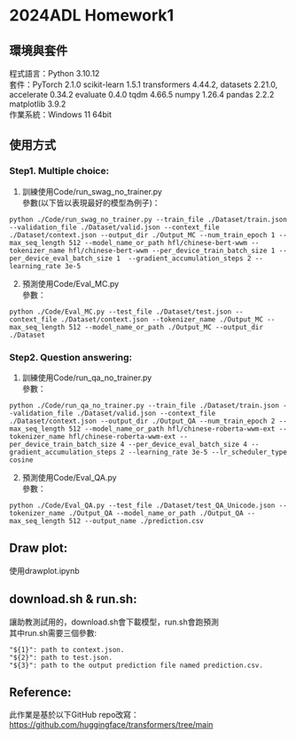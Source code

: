 # 2024ADL Homework1

## 環境與套件
程式語言：Python 3.10.12<br>
套件：PyTorch 2.1.0 scikit-learn 1.5.1 transformers 4.44.2, datasets 2.21.0, accelerate 0.34.2 evaluate 0.4.0 tqdm 4.66.5 numpy 1.26.4 pandas 2.2.2  matplotlib 3.9.2<br>
作業系統：Windows 11 64bit
## 使用方式
### Step1. Multiple choice:
1. 訓練使用Code/run_swag_no_trainer.py<br>
參數(以下皆以表現最好的模型為例子)：<br>
```
python ./Code/run_swag_no_trainer.py --train_file ./Dataset/train.json --validation_file ./Dataset/valid.json --context_file ./Dataset/context.json --output_dir ./Output_MC --num_train_epoch 1 --max_seq_length 512 --model_name_or_path hfl/chinese-bert-wwm --tokenizer_name hfl/chinese-bert-wwm --per_device_train_batch_size 1 --per_device_eval_batch_size 1  --gradient_accumulation_steps 2 --learning_rate 3e-5
```
2. 預測使用Code/Eval_MC.py<br>
參數：<br>
```
python ./Code/Eval_MC.py --test_file ./Dataset/test.json --context_file ./Dataset/context.json --tokenizer_name ./Output_MC --max_seq_length 512 --model_name_or_path ./Output_MC --output_dir ./Dataset
```
### Step2. Question answering:
1. 訓練使用Code/run_qa_no_trainer.py<br>
參數：<br>
```
python ./Code/run_qa_no_trainer.py --train_file ./Dataset/train.json --validation_file ./Dataset/valid.json --context_file ./Dataset/context.json --output_dir ./Output_QA --num_train_epoch 2 --max_seq_length 512 --model_name_or_path hfl/chinese-roberta-wwm-ext --tokenizer_name hfl/chinese-roberta-wwm-ext --per_device_train_batch_size 4 --per_device_eval_batch_size 4 --gradient_accumulation_steps 2 --learning_rate 3e-5 --lr_scheduler_type cosine
```
2. 預測使用Code/Eval_QA.py<br>
參數：<br>
```
python ./Code/Eval_QA.py --test_file ./Dataset/test_QA_Unicode.json --tokenizer_name ./Output_QA --model_name_or_path ./Output_QA --max_seq_length 512 --output_name ./prediction.csv
```
## Draw plot:
使用drawplot.ipynb
## download.sh & run.sh:
讓助教測試用的，download.sh會下載模型，run.sh會跑預測<br>
其中run.sh需要三個參數:<br>
```
"${1}": path to context.json.
"${2}": path to test.json.
"${3}": path to the output prediction file named prediction.csv.
```
## Reference:
此作業是基於以下GitHub repo改寫：<br>
https://github.com/huggingface/transformers/tree/main